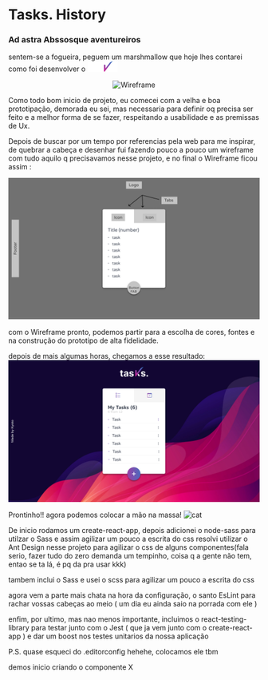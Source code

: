 # Tasks. History

### Ad astra Abssosque aventureiros

sentem-se a fogueira, peguem um marshmallow que hoje lhes contarei como foi desenvolver o <img src="src/assets/logo.svg" alt="logo" width="60px"/>

<p align="center">
<img src="https://miro.medium.com/max/440/1*G2FX8NNBCtpD6goR9eTZtw.gif" alt="Wireframe" />
</p>


Como todo bom inicio de projeto, eu comecei com a velha e boa prototipação, demorada eu sei, mas necessaria para definir oq precisa ser feito e a melhor forma de se fazer, respeitando a usabilidade e as premissas de Ux.

Depois de buscar por um tempo por referencias pela web para me inspirar, de quebrar a cabeça e desenhar fui fazendo pouco a pouco um wireframe com tudo aquilo q precisavamos nesse projeto, e no final o Wireframe ficou assim :

<img src="src/assets/repositoryassets/Low Fidelity.png" alt="Wireframe" />



com o Wireframe pronto, podemos partir para a escolha de cores, fontes e na construção do prototipo de alta fidelidade.

depois de mais algumas horas, chegamos a esse resultado: 
<img src="src/assets/repositoryassets/prototype.png" alt="Wireframe" />


Prontinho!! agora podemos colocar a mão na massa!
<img src="https://media1.tenor.com/images/49323d54e1089c0cbe0bd7bb7938d6ad/tenor.gif?itemid=21921844" alt="cat" width="100px"/>


De inicio rodamos um create-react-app,
depois adicionei o node-sass para utilzar o Sass e assim agilizar um pouco a escrita do css
resolvi utilizar o Ant Design nesse projeto para agilizar o css de alguns componentes(fala serio, fazer tudo do zero demanda um tempinho, coisa q a gente não tem, entao se ta lá, é pq da pra usar kkk)


tambem inclui o Sass e usei o scss para agilizar um pouco a escrita do css

agora vem a parte mais chata na hora da configuração, o santo EsLint para rachar vossas cabeças ao meio ( um dia eu ainda saio na porrada com ele )

enfim, por ultimo, mas nao menos importante, incluimos o react-testing-library para testar junto com o Jest ( que ja vem junto com o create-react-app ) e dar um boost nos testes unitarios da nossa aplicação

P.S. quase esqueci do .editorconfig hehehe, colocamos ele tbm

demos inicio criando o componente X
